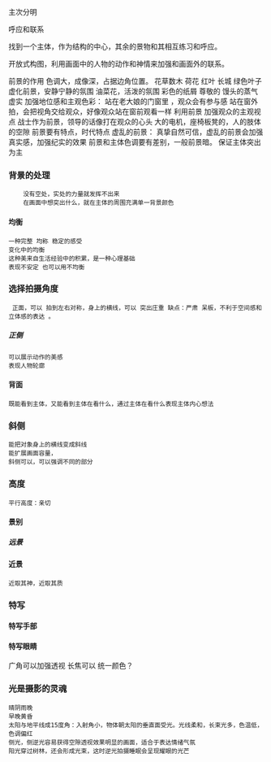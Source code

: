 
主次分明

呼应和联系


找到一个主体，作为结构的中心，其余的景物和其相互练习和呼应。

开放式构图，利用画面中的人物的动作和神情来加强和画面外的联系。



前景的作用
		色调大，成像深，占据边角位置。
		花草数木
		荷花
		红叶 长城
		绿色叶子虚化前景，安静宁静的氛围
		油菜花，活泼的氛围
		彩色的纸屑 尊敬的
		馒头的蒸气 虚实
		加强地位感和主观色彩：
			站在老大娘的门窗里 ，观众会有参与感
			站在窗外拍，会把视角交给观众，好像观众站在窗前观看一样
			利用前景 加强观众的主观视点
			战士作为前景，领导的话像打在观众的心头
		大的电机，座椅板凳的，人的肢体的空隙
		前景要有特点，时代特点
		虚乱的前景：
			真挚自然可信，虚乱的前景会加强真实感，加强纪实的效果
			前景和主体色调要有差别，一般前景暗。
			保证主体突出为主
### 背景的处理
	
		没有空处，实处的力量就发挥不出来
		在画面中想突出什么，就在主体的周围充满单一背景颜色
#### 均衡
	一种完整 均称 稳定的感受
	变化中的均衡
	这种美来自生活经验中的积累，是一种心理基础
	表现不安定 也可以用不均衡
### 选择拍摄角度
	 正面，可以 拍到左右对称，身上的横线，可以 突出庄重 缺点：严肃 呆板，不利于空间感和立体感的表达 。
##### 正侧
	可以展示动作的美感
	表现人物轮廓
#### 背面
	既能看到主体，又能看到主体在看什么，通过主体在看什么表现主体内心想法
### 斜侧
	能把对象身上的横线变成斜线
	能扩展画面容量，
	斜侧可以，可以强调不同的部分
### 高度
	平行高度：亲切

#### 景别
##### 远景

#### 近景 
	近取其神，近取其质


### 特写
#### 特写手部
#### 特写眼睛


广角可以加强透视
长焦可以 统一颜色？ 


### 光是摄影的灵魂
	晴阴雨晚
	早晚黄昏
	太阳与地平线成15度角：入射角小，物体朝太阳的垂直面受光。光线柔和，长束光多，色温低，色调偏红
	侧光，侧逆光容易获得空隙透视效果明显的画面，适合于表达情绪气氛
	阳光穿过树林，还会形成光束，这时逆光拍摄睡眠会呈现耀眼的光芒


